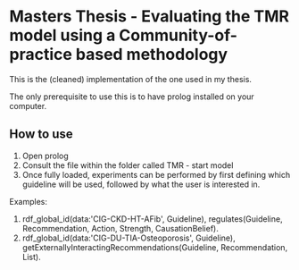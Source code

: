 # Masters Thesis - Evaluating the TMR model using a Community-of-practice based methodology

This is the (cleaned) implementation of the one used in my thesis.

The only prerequisite to use this is to have prolog installed on your computer.

## How to use
1.  Open prolog
2.  Consult the file within the folder called TMR - start model
3.  Once fully loaded, experiments can be performed by first defining which guideline will be used, followed by what the user is interested in.

Examples: 
1.  rdf_global_id(data:'CIG-CKD-HT-AFib', Guideline), regulates(Guideline, Recommendation, Action, Strength, CausationBelief).
2.  rdf_global_id(data:'CIG-DU-TIA-Osteoporosis', Guideline), getExternallyInteractingRecommendations(Guideline, Recommendation, List).
